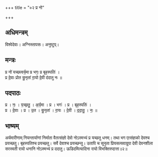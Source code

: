 +++
title = "०२ प्र नो"

+++
## अधिमन्त्रम्
विश्वेदेवाः। अग्निस्तापसः। अनुष्टुप्।

## मन्त्रः
प्र नो॑ यच्छत्वर्य॒मा प्र भगः॒ प्र बृह॒स्पतिः॑ ।  
प्र दे॒वाः प्रोत सू॒नृता॑ रा॒यो दे॒वी द॑दातु नः ॥

## पदपाठः
प्र । नः॒ । य॒च्छ॒तु॒ । अ॒र्य॒मा । प्र । भगः॑ । प्र । बृह॒स्पतिः॑ ।  
प्र । दे॒वाः । प्र । उ॒त । सू॒नृता॑ । रा॒यः । दे॒वी । द॒दा॒तु॒ । नः॒ ॥

## भाष्यम्
अर्यमारीणाम् नियन्तार्याणां निर्माता वैतत्संज्ञो देवो नोऽस्मभ्यं प्र यच्छतु धनम्। तथा भग एत्संज्ञको देवश्च प्रयच्छतु। बृहस्पतिश्च प्रयच्छतु। सर्वे देवाश्च प्रयच्छन्तु। उतापि च सूनृता प्रियसत्यवाग्रूपा देवी देवनशीला सरस्वती रायो धनानि नोऽस्मभ्यं प्र ददातु। ऊडिदमित्यादिना रायो विभक्तिरुदात्ता॥२॥